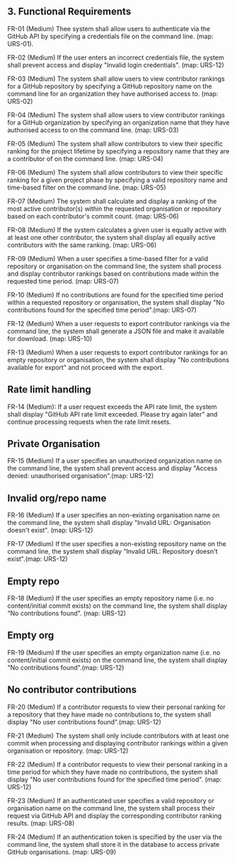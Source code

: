 ## 3. Functional Requirements

FR-01 (Medium) Thee system shall allow users to authenticate via the GitHub API by specifying a credentials file on the command line. (map: URS-01).

FR-02 (Medium) If the user enters an incorrect credentials file, the system shall prevent access and display "Invalid login credentials". (map: URS-12)

FR-03 (Medium) The system shall allow users to view contributor rankings for a GitHub repository by specifying a GitHub repository name on the command line for an organization they have authorised access to. (map: URS-02)

FR-04 (Medium) The system shall allow users to view contributor rankings for a GitHub organization by specifying an organization name that they have authorised access to on the command line. (map: URS-03)

FR-05 (Medium) The system shall allow contributors to view their specific ranking for the project lifetime by specifying a repository name that they are a contributor of on the command line. (map: URS-04)

FR-06 (Medium) The system shall allow contributors to view their specific ranking for a given project phase by specifying a valid repository name and time-based filter on the command line. (map: URS-05)

FR-07 (Medium) The system shall calculate and display a ranking of the most active contributor(s) within the requested organisation or repository based on each contributor's commit count. (map: URS-06)
  
FR-08 (Medium) If the system calculates a given user is equally active with at least one other contributor, the system shall display all equally active contributors with the same ranking. (map: URS-06)

FR-09 (Medium) When a user specifies a time-based filter for a valid repository or organisation on the command line, the system shall process and display contributor rankings based on contributions made within the requested time period. (map: URS-07)

FR-10 (Medium) If no contributions are found for the specified time period within a requested repository or organisation, the system shall display "No contributions found for the specified time period".(map: URS-07)

FR-12 (Medium) When a user requests to export contributor rankings via the command line, the system shall generate a JSON file and make it available for download. (map: URS-10)

FR-13 (Medium) When a user requests to export contributor rankings for an empty repository or organisation, the system shall display "No contributions available for export" and not proceed with the export.

## Rate limit handling
FR-14 (Medium): If a user request exceeds the API rate limit, the system shall display "GitHub API rate limit exceeded. Please try again later" and continue processing requests when the rate limit resets.

## Private Organisation
FR-15 (Medium) If a user specifies an unauthorized organization name on the command line, the system shall prevent access and display "Access denied: unauthorised organisation".(map: URS-12)

## Invalid org/repo name
FR-16 (Medium) If a user specifies an non-existing organisation name on the command line, the system shall display "Invalid URL: Organisation doesn't exist". (map: URS-12)

FR-17 (Medium) If the user specifies a non-existing repository name on the command line, the system shall display "Invalid URL: Repository doesn't exist".(map: URS-12)

## Empty repo
FR-18 (Medium) If the user specifies an empty repository name (i.e. no content/initial commit exists) on the command line, the system shall display "No contributions found". (map: URS-12)

## Empty org
FR-19 (Medium) If the user specifies an empty organization name (i.e. no content/initial commit exists) on the command line, the system shall display "No contributions found".(map: URS-12)

## No contributor contributions
FR-20 (Medium) If a contributor requests to view their personal ranking for a repository that they have made no contributions to, the system shall display "No user contributions found".(map: URS-12)

FR-21 (Medium) The system shall only include contributors with at least one commit when processing and displaying contributor rankings within a given organisation or repository. (map: URS-12)

FR-22 (Medium) If a contributor requests to view their personal ranking in a time period for which they have made no contributions, the system shall display "No user contributions found for the specified time period". (map: URS-12)

FR-23 (Medium) If an authenticated user specifies a valid repository or organisation name on the command line, the system shall process their request via GitHub API and display the corresponding contributor ranking results. (map: URS-08)

FR-24 (Medium) If an authentication token is specified by the user via the command line, the system shall store it in the database to access private GitHub organisations. (map: URS-09)
